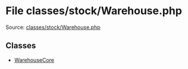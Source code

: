 File classes/stock/Warehouse.php
=========

Source: [classes/stock/Warehouse.php](https://github.com/PrestaShop/PrestaShop/blob/1.6.0.6/classes/stock/Warehouse.php)


Classes
-------

* [WarehouseCore](class.WarehouseCore.md)

